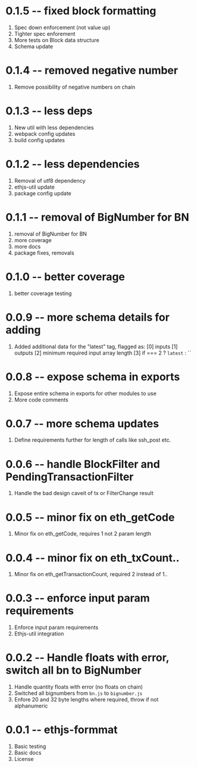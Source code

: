 # 0.1.5 -- fixed block formatting

1. Spec down enforcement (not value up)
2. Tighter spec enforement
3. More tests on Block data structure
4. Schema update

# 0.1.4 -- removed negative number

1. Remove possibility of negative numbers on chain

# 0.1.3 -- less deps

1. New util with less dependencies
2. webpack config updates
3. build config updates

# 0.1.2 -- less dependencies

1. Removal of utf8 dependency
2. ethjs-util update
3. package config update

# 0.1.1 -- removal of BigNumber for BN

1. removal of BigNumber for BN
2. more coverage
3. more docs
4. package fixes, removals

# 0.1.0 -- better coverage

1. better coverage testing

# 0.0.9 -- more schema details for adding

1. Added additional data for the "latest" tag, flagged as:
  [0] inputs
  [1] outputs
  [2] minimum required input array length
  [3] if === 2 ? `latest` : ``

# 0.0.8 -- expose schema in exports

1. Expose entire schema in exports for other modules to use
2. More code comments

# 0.0.7 -- more schema updates

1. Define requirements further for length of calls like ssh_post etc.

# 0.0.6 -- handle BlockFilter and PendingTransactionFilter

1. Handle the bad design caveit of tx or FilterChange result

# 0.0.5 -- minor fix on eth_getCode

1. Minor fix on eth_getCode, requires 1 not 2 param length

# 0.0.4 -- minor fix on eth_txCount..

1. Minor fix on eth_getTransactionCount, required 2 instead of 1..

# 0.0.3 -- enforce input param requirements

1. Enforce input param requirements
2. Ethjs-util integration

# 0.0.2 -- Handle floats with error, switch all bn to BigNumber

1. Handle quantity floats with error (no floats on chain)
2. Switched all bignumbers from `bn.js` to `bignumber.js`
3. Enfore 20 and 32 byte lengths where required, throw if not alphanumeric

# 0.0.1 -- ethjs-formmat

1. Basic testing
2. Basic docs
3. License
